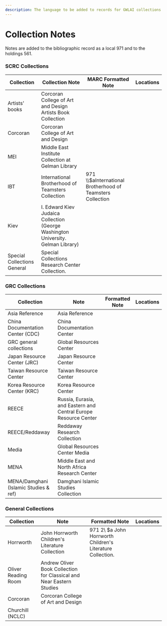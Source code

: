 ```yaml
---
description: The language to be added to records for GWLAI collections.
---
```


# Collection Notes

Notes are added to the bibliographic record as a local 971 and to the holdings 561.&#x20;

### SCRC Collections

| Collection                  | Collection Note                                                                  | MARC Formatted Note                                         | Locations |
| --------------------------- | -------------------------------------------------------------------------------- | ----------------------------------------------------------- | --------- |
| Artists' books              | Corcoran College of Art and Design Artists Book Collection                       |                                                             |           |
| Corcoran                    | Corcoran College of Art and Design                                               |                                                             |           |
| MEI                         | Middle East Institute Collection at Gelman Library                               |                                                             |           |
| IBT                         | International Brotherhood of Teamsters Collection                                | 971 \\\\$aInternational Brotherhood of Teamsters Collection |           |
| Kiev                        | I. Edward Kiev Judaica Collection (George Washington University. Gelman Library) |                                                             |           |
| Special Collections General | Special Collections Research Center Collection.                                  |                                                             |           |

### GRC Collections

| Collection                            | Note                                                            | Formatted Note | Locations |
| ------------------------------------- | --------------------------------------------------------------- | -------------- | --------- |
| Asia Reference                        | Asia Reference                                                  |                |           |
| China Documentation Center (CDC)      | China Documentation Center                                      |                |           |
| GRC general collections               | Global Resources Center                                         |                |           |
| Japan Resource Center (JRC)           | Japan Resource Center                                           |                |           |
| Taiwan Resource Center                | Taiwan Resource Center                                          |                |           |
| Korea Resource Center (KRC)           | Korea Resource Center                                           |                |           |
| REECE                                 | Russia, Eurasia, and Eastern and Central Europe Resource Center |                |           |
| REECE/Reddaway                        | Reddaway Research Collection                                    |                |           |
| Media                                 | Global Resources Center Media                                   |                |           |
| MENA                                  | Middle East and North Africa Research Center                    |                |           |
| MENA/Damghani (Islamic Studies & ref) | Damghani Islamic Studies Collection                             |                |           |

### General Collections

| Collection          | Note                                                                 | Formatted Note                                             | Locations |
| ------------------- | -------------------------------------------------------------------- | ---------------------------------------------------------- | --------- |
| Horrworth           | John Horrworth Children's Literature Collection                      | 971 2\ $a John Horrworth Children's Literature Collection. |           |
| Oliver Reading Room | Andrew Oliver Book Collection for Classical and Near Eastern Studies |                                                            |           |
| Corcoran            | Corcoran College of Art and Design                                   |                                                            |           |
| Churchill (NCLC)    |                                                                      |                                                            |           |
